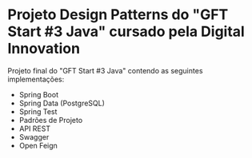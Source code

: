# Projeto Design Patterns do "GFT Start #3 Java" cursado pela Digital Innovation

Projeto final do "GFT Start #3 Java" contendo as seguintes implementações:

- Spring Boot
- Spring Data (PostgreSQL)
- Spring Test
- Padrões de Projeto
- API REST
- Swagger
- Open Feign
